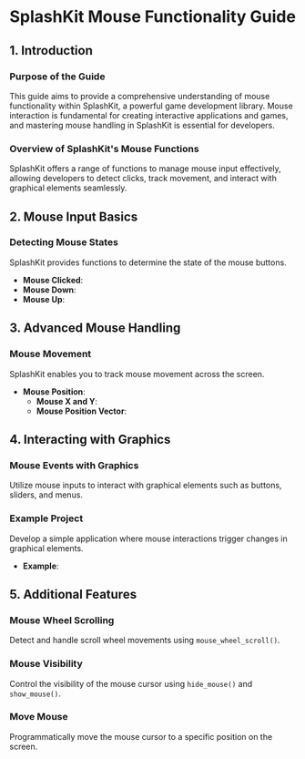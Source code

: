 # SplashKit Mouse Functionality Guide

## 1. Introduction

### Purpose of the Guide
This guide aims to provide a comprehensive understanding of mouse functionality within SplashKit, a powerful game development library. Mouse interaction is fundamental for creating interactive applications and games, and mastering mouse handling in SplashKit is essential for developers.

### Overview of SplashKit's Mouse Functions
SplashKit offers a range of functions to manage mouse input effectively, allowing developers to detect clicks, track movement, and interact with graphical elements seamlessly.

## 2. Mouse Input Basics

### Detecting Mouse States
SplashKit provides functions to determine the state of the mouse buttons.

- **Mouse Clicked**: 
- **Mouse Down**: 
- **Mouse Up**: 

## 3. Advanced Mouse Handling

### Mouse Movement
SplashKit enables you to track mouse movement across the screen.

- **Mouse Position**:
  - **Mouse X and Y**: 
  - **Mouse Position Vector**: 

## 4. Interacting with Graphics

### Mouse Events with Graphics
Utilize mouse inputs to interact with graphical elements such as buttons, sliders, and menus.

### Example Project
Develop a simple application where mouse interactions trigger changes in graphical elements.

- **Example**:

## 5. Additional Features

### Mouse Wheel Scrolling
Detect and handle scroll wheel movements using `mouse_wheel_scroll()`.

### Mouse Visibility
Control the visibility of the mouse cursor using `hide_mouse()` and `show_mouse()`.

### Move Mouse
Programmatically move the mouse cursor to a specific position on the screen.
